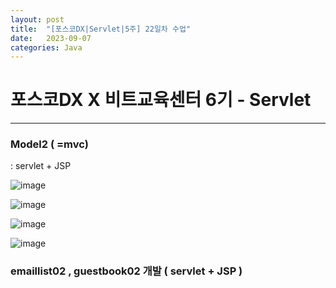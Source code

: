 ```yaml
---
layout: post
title:  "[포스코DX|Servlet|5주] 22일차 수업"
date:   2023-09-07
categories: Java
---
```


# 포스코DX X 비트교육센터 6기 - Servlet

---

### Model2 ( =mvc) 

: servlet + JSP

![image](https://github.com/talkingOrange/talkingOrange.github.io/assets/88815795/62588d9f-1666-4059-9b8c-217c5c6e916c)

![image](https://github.com/talkingOrange/talkingOrange.github.io/assets/88815795/5f341038-99cf-4749-82f8-598de089def4)

![image](https://github.com/talkingOrange/talkingOrange.github.io/assets/88815795/68e18d45-b0e3-4ef6-8c2b-d64fe781238b)




![image](https://github.com/talkingOrange/talkingOrange.github.io/assets/88815795/2fa9026d-56fd-4d4a-ae71-b529ef4ad48f)



### emaillist02 , guestbook02 개발 ( servlet + JSP ) 
